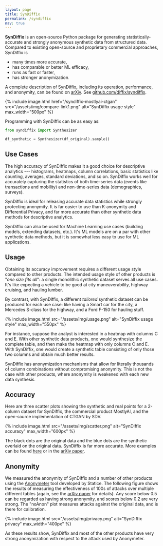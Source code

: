 ```yaml
---
layout: page
title: SynDiffix
permalink: /syndiffix
nav: true
---
```


**SynDiffix** is an open-source Python package for generating statistically-accurate and strongly anonymous synthetic data from structured data. Compared to existing open-source and proprietary commercial approaches, SynDiffix is

- many times more accurate,
- has comparable or better ML efficacy,
- runs as fast or faster,
- has stronger anonymization.

A complete description of SynDiffix, including its operation, performance, and anonymity, can be found on [arXiv](https://arxiv.org/abs/2311.09628). See [github.com/diffix/syndiffix](https://github.com/diffix/syndiffix).

{% include image.html href="/syndiffix-mostlyai-ctgan" src="/assets/img/compare-link1.png" alt="SynDiffix usage style" max_width="500px" %}

Programming with SynDiffix can be as easy as:

```py
from syndiffix import Synthesizer

df_synthetic = Synthesizer(df_original).sample()
```

## Use Cases

The high accuracy of SynDiffix makes it a good choice for descriptive analytics --- histograms, heatmaps, column correlations, basic statistics like counting, averages, standard deviations, and so on. SynDiffix works well for accurately capturing the statistics of both time-series data (events like transactions and mobility) and non-time-series data (demographics, surveys).

SynDiffix is ideal for releasing accurate data statistics while strongly protecting anonymity. It is far easier to use than K-anonymity and Differential Privacy, and far more accurate than other synthetic data methods for descriptive analytics.

SynDiffix can also be used for Machine Learning use cases (building models, extending datasets, etc.). It's ML models are on a par with other synthetic data methods, but it is somewhat less easy to use for ML applications.

## Usage

Obtaining its accuracy improvement requires a different usage style compared to other products. The intended usage style of other products is "*one size fits all*": a single monolithic synthetic dataset serves all use cases. It's like expecting a vehicle to be good at city maneuverability, highway cruising, and hauling lumber.

By contrast, with SynDiffix, a different *tailored* synthetic dataset can be produced for each use case: like having a Smart car for the city, a Mercedes S-class for the highway, and a Ford F-150 for hauling stuff.

{% include image.html src="/assets/img/usage.png" alt="SynDiffix usage style" max_width="550px" %}

For instance, suppose the analyst is interested in a heatmap with columns C and E. With other synthetic data products, one would synthesize the complete table, and then make the heatmap with only columns C and E. With SynDiffix, one would create a synthetic table consisting of only those two columns and obtain much better results.

SynDiffix has anonymization mechanisms that allow for literally thousands of column combinations without compromising anonymity. This is not the case with other products, where anonymity is weakened with each new data synthesis.

## Accuracy

Here are three scatter plots showing the synthetic and real points for a 2-column dataset for SynDiffix, the commercial product MostlyAI, and the open-source implementation of CTGAN by SDV.

{% include image.html src="/assets/img/scatter.png" alt="SynDiffix accuracy" max_width="600px" %}

The black dots are the original data and the blue dots are the synthetic overlaid on the original data. SynDiffix is far more accurate. More examples can be found [here](/syndiffix-mostlyai-ctgan) or in the [arXiv paper](https://arxiv.org/abs/2311.09628).

## Anonymity

We measured the anonymity of SynDiffix and a number of other products using the [Anonymeter](https://github.com/statice/anonymeter) tool developed by Statice. The following figure shows the results of measuring the effectiveness of 100s of attacks over multiple different tables (again, see the [arXiv paper](https://arxiv.org/abs/2311.09628) for details). Any score below 0.5 can be regarded as having strong anonymity, and scores below 0.2 are very strong. The "noAnon" plot measures attacks against the original data, and is there for calibration.

{% include image.html src="/assets/img/privacy.png" alt="SynDiffix privacy" max_width="400px" %}

As these results show, SynDiffix and most of the other products have very strong anonymization with respect to the attack used by Anonymeter.
